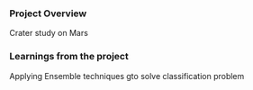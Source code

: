 ### Project Overview

 Crater study on Mars


### Learnings from the project

 Applying Ensemble techniques gto solve classification problem


